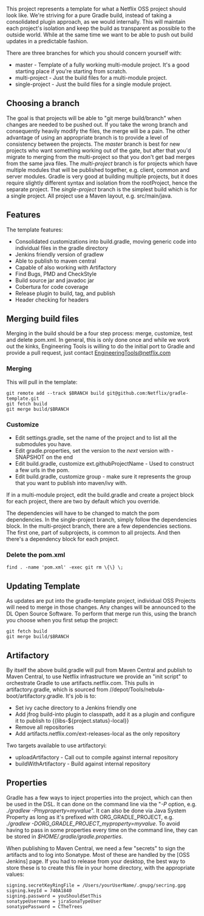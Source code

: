This project represents a template for what a Netflix OSS project should look like. We're striving for a pure Gradle build, instead of taking a consolidated plugin approach, as we would internally. This will maintain each project's isolation and keep the build as transparent as possible to the outside world. While at the same time we want to be able to push out build updates in a predictable fashion. 

There are three branches for which you should concern yourself with:
* master - Template of a fully working multi-module project. It's a good starting place if you're starting from scratch.
* multi-project - Just the build files for a multi-module project. 
* single-project - Just the build files for a single module project.

## Choosing a branch

The goal is that projects will be able to "git merge build/branch" when changes are needed to be pushed out.  If you take the wrong branch and consequently heavily modify the files, the merge will be a pain. The other advantage of using an appropriate branch is to provide a level of consistency between the projects. The _master_ branch is best for new projects who want something working out of the gate, but after that you'd migrate to merging from the multi-project so that you don't get bad merges from the same java files. The _multi-project_ branch is for projects which have multiple modules that will be published together, e.g. client, common and server modules. Gradle is very good at building multiple projects, but it does require slightly different syntax and isolation from the rootProject, hence the separate project. The _single-project_ branch is the simplest build which is for a single project. All project use a Maven layout, e.g. src/main/java.

## Features

The template features:
* Consolidated customizations into build.gradle, moving generic code into individual files in the gradle directory
* Jenkins friendly version of gradlew
* Able to publish to maven central
* Capable of also working with Artifactory
* Find Bugs, PMD and CheckStyle
* Build source jar and javadoc jar
* Cobertura for code coverage
* Release plugin to build, tag, and publish
* Header checking for headers

## Merging build files

Merging in the build should be a four step process: merge, customize, test and delete pom.xml. In general, this is only done once and while we work out the kinks, Engineering Tools is willing to do the initial port to Gradle and provide a pull request, just contact EngineeringTools@netflix.com

### Merging
This will pull in the template:

    git remote add --track $BRANCH build git@github.com:Netflix/gradle-template.git
    git fetch build
    git merge build/$BRANCH

### Customize

* Edit settings.gradle, set the name of the project and to list all the submodules you have.
* Edit gradle.properties, set the version to the *next* version with -SNAPSHOT on the end
* Edit build.gradle, customize ext.githubProjectName - Used to construct a few urls in the pom.
* Edit build.gradle, customize group - make sure it represents the group that you want to publish into maven/ivy with.

If in a multi-module project, edit the build.gradle and create a project block for each project, there are two by default which you override.

The dependencies will have to be changed to match the pom dependencies. In the single-project branch, simply follow the dependencies block. In the multi-project branch, there are a few dependencies sections. The first one, part of subprojects, is common to all projects. And then there's a dependency block for each project.

### Delete the pom.xml

    find . -name 'pom.xml' -exec git rm \{\} \;

## Updating Template

As updates are put into the gradle-template project, individual OSS Projects will need to merge in those changes. Any changes will be announced to the DL Open Source Software.  To perform that merge run this, using the branch you choose when you first setup the project:

    git fetch build
    git merge build/$BRANCH

## Artifactory

By itself the above build.gradle will pull from Maven Central and publish to Maven Central, to use Netflix infrastructure we provide an "init script" to orchestrate Gradle to use artifacts.netflix.com. This pulls in artifactory.gradle, which is sourced from //depot/Tools/nebula-boot/artifactory.gradle. It's job is to:

* Set ivy cache directory to a Jenkins friendly one
* Add jfrog build-into plugin to classpath, add it as a plugin and configure it to publish to {{libs-$\{project.status}-local}}
* Remove all repositories
* Add artifacts.netflix.com/ext-releases-local as the only repository

Two targets available to use artifactoryi:
* uploadArtifactory - Call out to compile against internal repository
* buildWithArtifactory - Build against internal repository

## Properties

Gradle has a few ways to inject properties into the project, which can then be used in the DSL. It can done on the command line via the "_\-P_ option, e.g. _./gradlew -Pmyproperty=myvalue_". It can also be done via Java System Property as long as it's prefixed with ORG\_GRADLE\_PROJECT, e.g. <em>./gradlew -DORG\_GRADLE\_PROJECT\_myproperty=myvalue</em>. To avoid having to pass in some properties every time on the command line, they can be stored in <em>$HOME/.gradle/gradle.properties</em>. 

When publishing to Maven Central, we need a few "secrets" to sign the artifacts and to log into Sonatype. Most of these are handled by the [OSS Jenkins] page. If you had to release from your desktop, the best way to store these is to create this file in your home directory, with the appropriate values:
 
    signing.secretKeyRingFile = /Users/yourUserName/.gnupg/secring.gpg
    signing.keyId = 740A1840
    signing.password = youShouldSetThis
    sonatypeUsername = jiraSonaTypeUser
    sonatypePassword = CTheTrees
